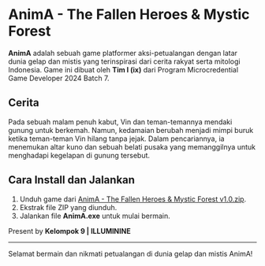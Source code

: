 # AnimA - The Fallen Heroes & Mystic Forest

**AnimA** adalah sebuah game platformer aksi-petualangan dengan latar dunia gelap dan mistis yang terinspirasi dari cerita rakyat serta mitologi Indonesia. Game ini dibuat oleh **Tim I (ix)** dari Program Microcredential Game Developer 2024 Batch 7.

## Cerita
Pada sebuah malam penuh kabut, Vin dan teman-temannya mendaki gunung untuk berkemah. Namun, kedamaian berubah menjadi mimpi buruk ketika teman-teman Vin hilang tanpa jejak. Dalam pencariannya, ia menemukan altar kuno dan sebuah belati pusaka yang memanggilnya untuk menghadapi kegelapan di gunung tersebut. 

## Cara Install dan Jalankan
1. Unduh game dari [AnimA - The Fallen Heroes & Mystic Forest v1.0.zip]([https://itch.io/download](https://illuminine.itch.io/anima-the-fallen-heroes-and-mystic-forest)).
2. Ekstrak file ZIP yang diunduh.
3. Jalankan file **AnimA.exe** untuk mulai bermain.

Present by **Kelompok 9 | ILLUMININE**

---
Selamat bermain dan nikmati petualangan di dunia gelap dan mistis AnimA!

